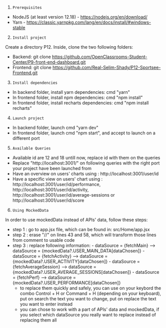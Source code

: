 1. `Prerequisites`

- NodeJS (at least version 12.18) - https://nodejs.org/en/download/
- Yarn - https://classic.yarnpkg.com/lang/en/docs/install/#windows-stable

2. `Install project`

Create a directory P12.
Inside, clone the two following folders:
- Backend: git clone https://github.com/OpenClassrooms-Student-Center/P9-front-end-dashboard.git
- Frontend: git clone https://github.com/Real-Selim-Shady/P12-Sportsee-Frontend.git

3. `Install dependencies`

- In backend folder, install yarn dependencies: cmd "yarn"
- In frontend folder, install npm dependencies: cmd "npm install"
- In frontend folder, install recharts dependencies: cmd "npm install recharts"

4. `Launch project`

- In backend folder, launch cmd "yarn dev"
- In frontend folder, launch cmd "npm start", and accept to launch on a different port

5. `Available Queries`

- Available id are 12 and 18 untill now, replace id with them on the queries
- Replace "http://localhost:3001/" on following queries with the right port your project have been launched from
- Have an overview on users' charts using : http://localhost:3001/user/id
- Have a specific view on users' chart using : http://localhost:3001/user/id/performance, http://localhost:3001/user/id/activity, http://localhost:3001/user/id/average-sessions or http://localhost:3001/user/id/score 

6. `Using MockedData`

In order to use mockedData instead of APIs' data, follow these steps:
- step 1 : go to app.jsx file, which can be found in: src/Home/app.jsx
- step 2 : erase "//" on lines 43 and 58, which will transform those lines from comment to usable code
- step 3 : replace following information:
        - dataSource = {fetchMain} --> dataSource = {mockedData?.USER_MAIN_DATA[dataChosen]}
        - dataSource = {fetchActivity} --> dataSource = {mockedData?.USER_ACTIVITY[dataChosen]}
        - dataSource = {fetchAverageSession} --> dataSource = {mockedData?.USER_AVERAGE_SESSIONS[dataChosen]}
        - dataSource = {fetchPerf} --> dataSource = {mockedData?.USER_PERFORMANCE[dataChosen]}
    - to replace them quickly and safely, you can use on your keybord the combo Control + H or Command + H (depending on your keyboard), put on search the text you want to change, put on replace the text you want to enter instead
    - you can chose to work with a part of APIs' data and mockedData, if you select which dataSource you really want to replace instead of replacing them all

